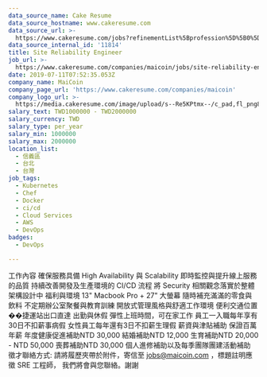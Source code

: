 ```yaml
---
data_source_name: Cake Resume
data_source_hostname: www.cakeresume.com
data_source_url: >-
  https://www.cakeresume.com/jobs?refinementList%5Bprofession%5D%5B0%5D=tech_devops&refi[…]5D=per_year&range%5Bsalary_range%5D%5Bmin%5D=1000000&page=2
data_source_internal_id: '11814'
title: Site Reliability Engineer
job_url: >-
  https://www.cakeresume.com/companies/maicoin/jobs/site-reliability-engineer-15cb37
date: 2019-07-11T07:52:35.053Z
company_name: MaiCoin
company_page_url: 'https://www.cakeresume.com/companies/maicoin'
company_logo_url: >-
  https://media.cakeresume.com/image/upload/s--Re5KPtmx--/c_pad,fl_png8,h_200,w_200/v1562997794/sbdanvrownel8g3xoese.png
salary_text: TWD1000000 - TWD2000000
salary_currency: TWD
salary_type: per_year
salary_min: 1000000
salary_max: 2000000
location_list:
  - 信義區
  - 台北
  - 台灣
job_tags:
  - Kubernetes
  - Chef
  - Docker
  - ci/cd
  - Cloud Services
  - AWS
  - DevOps
badges:
  - DevOps

---
```


工作內容 確保服務具備 High Availability 與 Scalability 即時監控與提升線上服務的品質 持續改善開發及生產環境的 CI/CD 流程 將 Security 相關觀念落實於整體架構設計中 福利與環境 13" Macbook Pro + 27" 大螢幕 隨時補充滿滿的零食與飲料 不定期辦公室聚餐與教育訓練 開放式管理風格與舒適工作環境 便利交通位置��捷運站出口直達 出勤與休假 彈性上班時間，可在家工作 員工一入職每年享有30日不扣薪事病假 女性員工每年還有3日不扣薪生理假 薪資與津貼補助 保證百萬年薪 年度健康促進補助NTD 30,000 結婚補助NTD 12,000 生育補助NTD 20,000 - NTD 50,000 喪葬補助NTD 30,000 個人進修補助以及每季團隊團建活動補助 徵才聯絡方式: 請將履歷夾帶於附件，寄信至 jobs@maicoin.com ，標題註明應徵 SRE 工程師， 我們將會與您聯絡。謝謝